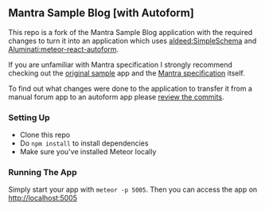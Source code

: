 ## Mantra Sample Blog [with Autoform]
This repo is a fork of the Mantra Sample Blog application with the required changes to turn it into an application which uses [aldeed:SimpleSchema](https://github.com/aldeed/meteor-simple-schema) and [Aluminati:meteor-react-autoform](https://github.com/Aluminati/meteor-react-autoform).

If you are unfamiliar with Mantra specification I strongly recommend checking out the [original sample](https://github.com/mantrajs/mantra-sample-blog-app) app and the [Mantra specification](https://github.com/kadirahq/mantra) itself.

To find out what changes were done to the application to transfer it from a manual forum app to an autoform app please [review the commits](https://github.com/MechJosh0/mantra-sample-autoform-blog-app/commits/master).

### Setting Up

* Clone this repo
* Do `npm install` to install dependencies
* Make sure you've installed Meteor locally

### Running The App

Simply start your app with `meteor -p 5005`. 
Then you can access the app on <http://localhost:5005>

